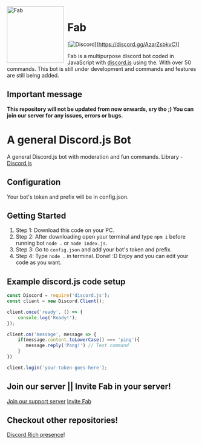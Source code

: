 <img width="150" height="150" align="left" style="float: left; margin: 0 10px 0 0;" alt="Fab" src="https://images-ext-1.discordapp.net/external/vwJ8WT1u5oEJcx2LoO9w3-bruNq8LXIh51QUmTBe6Hk/%3Fsize%3D2048/https/cdn.discordapp.com/avatars/759762948016177195/a_9141f03e513064ac585b59300075ad5e.gif">  

# Fab
[![Discord](https://cdn.discordapp.com/avatars/759762948016177195/a_9141f03e513064ac585b59300075ad5e.png?size=2048)[(https://discord.gg/AzarZsbkvC)]

Fab is a multipurpose discord bot coded in JavaScript with
[discord.js](https://discord.js.org/) using the. With over
50 commands. This bot is still under development and commands and features are still being added.

## Important message
**This repository will not be updated from now onwards, sry tho ;)
You can join our server for any issues, errors or bugs.**


# A general Discord.js Bot
A general Discord.js bot with moderation and fun commands.
Library - [Discord.js](https://discord.js.org)

## Configuration
Your bot's token and prefix will be in config.json.

## Getting Started 

1. Step 1: Download this code on your PC.
2. Step 2: After downloading open your terminal and type `npm i` before running bot `node .` or `node index.js`.
3. Step 3: Go to `config.json` and add your bot's token and prefix.
4. Step 4: Type `node .` in terminal. Done! :D Enjoy and you can edit your code as you want.

## Example discord.js code setup

```js
const Discord = require('discord.js');
const client = new Discord.Client();

client.once('ready', () => {
	console.log('Ready!');
});

client.on('message', message => {
    if(message.content.toLowerCase() === 'ping'){
       message.reply('Pong!') // Test command
    }
})

client.login('your-token-goes-here');
```

## Join our server || Invite Fab in your server!
[Join our support server](https://discord.gg/J73GfuFxNq)
[Invite Fab](https://discord.com/api/oauth2/authorize?client_id=759762948016177195&permissions=8&scope=bot)
## Checkout other repositories!

[Discord Rich presence](https://github.com/mkgaming54/Discord-RPC)!
